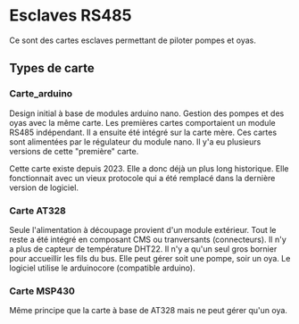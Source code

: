 # Esclaves RS485

Ce sont des cartes esclaves permettant de piloter pompes et oyas.

## Types de carte

### Carte_arduino

Design initial à base de modules arduino nano.
Gestion des pompes et des oyas avec la même carte.
Les premières cartes comportaient un module RS485 indépendant. Il a ensuite été intégré sur la carte mère.
Ces cartes sont alimentées par le régulateur du module nano.
Il y'a eu plusieurs versions de cette "première" carte. 

Cette carte existe depuis 2023. Elle a donc déjà un plus long historique. Elle fonctionnait avec un vieux protocole qui a été remplacé dans la dernière version de logiciel.

### Carte AT328

Seule l'alimentation à découpage provient d'un module extérieur. Tout le reste a été intégré en composant CMS ou tranversants (connecteurs).
Il n'y a plus de capteur de température DHT22.
Il n'y a qu'un seul gros bornier pour accueillir les fils du bus.
Elle peut gérer soit une pompe, soir un oya.
Le logiciel utilise le arduinocore (compatible arduino).

### Carte MSP430

Même principe que la carte à base de AT328 mais ne peut gérer qu'un oya.

